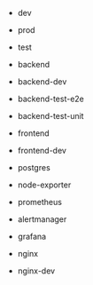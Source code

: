- dev
- prod
- test

- backend
- backend-dev
- backend-test-e2e
- backend-test-unit
- frontend
- frontend-dev
- postgres
- node-exporter
- prometheus
- alertmanager
- grafana
- nginx
- nginx-dev
